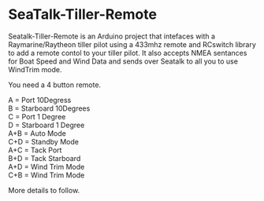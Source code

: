 # SeaTalk-Tiller-Remote
 
Seatalk-Tiller-Remote is an Arduino project that intefaces with a Raymarine/Raytheon tiller pilot using a 433mhz remote and RCswitch library to add a remote contol to your tiller pilot.
It also accepts NMEA sentances for Boat Speed and Wind Data and sends over Seatalk to all you to use WindTrim mode.

You need a 4 button remote.

A = Port 10Degress<br>
B = Starboard 10Degrees<br>
C = Port 1 Degree<br>
D = Starboard 1 Degree<br>
A+B = Auto Mode<br>
C+D = Standby Mode<br>
A+C = Tack Port<br>
B+D = Tack Starboard<br>
A+D = Wind Trim Mode<br>
C+B = Wind Trim Mode<br>

More details to follow.